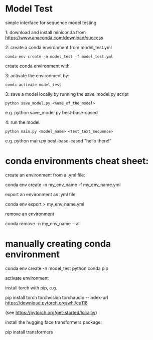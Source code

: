 # Model Test
simple interface for sequence model testing

1: download and install miniconda from https://www.anaconda.com/download/success

2: create a conda environment from model_test.yml

    conda env create -n model_test -f model_test.yml

create conda environment with 

3: activate the environment by:

    conda activate model_test

3: save a model locally by running the save_model.py script

    python save_model.py <name_of_the_model>

e.g. python save_model.py best-base-cased

4: run the model:

    python main.py <model_name> <test_text_sequence>

e.g. python main.py best-base-cased "hello there!"

# conda environments cheat sheet:

create an environment from a .yml file:

conda env create -n my_env_name -f my_env_name.yml

export an environment as .yml file:

conda env export > my_env_name.yml

remove an environment

conda remove -n my_env_name --all

# manually creating conda environment

conda env create -n model_test python conda pip

activate environment

install torch with pip, e.g. 

pip install torch torchvision torchaudio --index-url https://download.pytorch.org/whl/cu118

(see https://pytorch.org/get-started/locally/)

install the hugging face transformers package:

pip install transformers